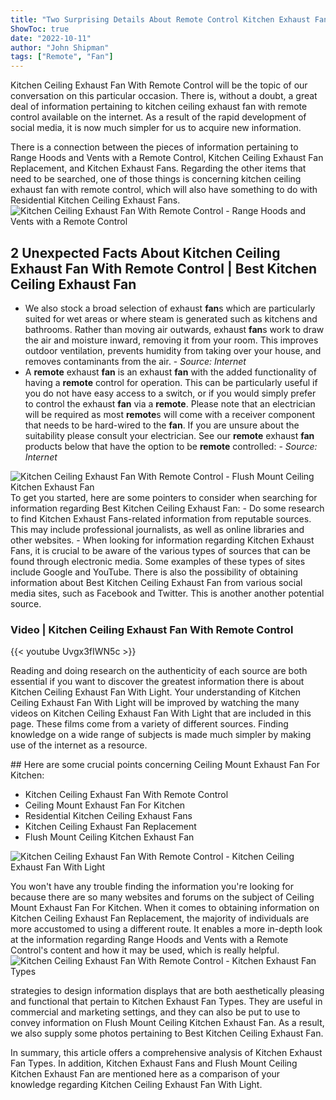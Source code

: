 ```yaml
---
title: "Two Surprising Details About Remote Control Kitchen Exhaust Fans"
ShowToc: true 
date: "2022-10-11"
author: "John Shipman" 
tags: ["Remote", "Fan"]
---
```


Kitchen Ceiling Exhaust Fan With Remote Control will be the topic of our conversation on this particular occasion. There is, without a doubt, a great deal of information pertaining to kitchen ceiling exhaust fan with remote control available on the internet. As a result of the rapid development of social media, it is now much simpler for us to acquire new information.

There is a connection between the pieces of information pertaining to Range Hoods and Vents with a Remote Control, Kitchen Ceiling Exhaust Fan Replacement, and Kitchen Exhaust Fans. Regarding the other items that need to be searched, one of those things is concerning kitchen ceiling exhaust fan with remote control, which will also have something to do with Residential Kitchen Ceiling Exhaust Fans.
<img loading="lazy" src="https://i.pinimg.com/736x/97/55/df/9755dfc5fcf58cc2403b58b485afc384.jpg" onerror="this.onerror=null;this.src='https://blogger.googleusercontent.com/img/a/AVvXsEhe7F7TRXHtjiKvHb5vS7DmnxvpHiDyoYyYvm1nHB3Qp2_w3BnM6A2eq4v7FYxCC9bfZt3a9vIMtAYEKUiaDQbHMg-ViyGmRIj39MLp0bGFfgfYw1Dc9q_H-T0wiTm3l0Uq42dETrN9eC8aGJ9_IORZsxST1AcLR7np1koOfcc7tnHa4S8Mwz_xD9d0=s16000';" alt="Kitchen Ceiling Exhaust Fan With Remote Control - Range Hoods and Vents with a Remote Control" >

## 2 Unexpected Facts About Kitchen Ceiling Exhaust Fan With Remote Control | Best Kitchen Ceiling Exhaust Fan
-   We also stock a broad selection of exhaust **fan**s which are particularly suited for wet areas or where steam is generated such as kitchens and bathrooms. Rather than moving air outwards, exhaust **fan**s work to draw the air and moisture inward, removing it from your room. This improves outdoor ventilation, prevents humidity from taking over your house, and removes contaminants from the air. - <cite>Source: Internet</cite>
-   A **remote** exhaust **fan** is an exhaust **fan** with the added functionality of having a **remote** control for operation. This can be particularly useful if you do not have easy access to a switch, or if you would simply prefer to control the exhaust **fan** via a **remote**. Please note that an electrician will be required as most **remote**s will come with a receiver component that needs to be hard-wired to the **fan**. If you are unsure about the suitability please consult your electrician. See our **remote** exhaust **fan** products below that have the option to be **remote** controlled: - <cite>Source: Internet</cite>


<img loading="lazy" src="https://listing-images.azureedge.net/content-prod-202540/54187-5.jpg?6a91cced-94b5-43eb-9323-a2fa49329c30" onerror="this.onerror=null;this.src='https://blogger.googleusercontent.com/img/a/AVvXsEhe7F7TRXHtjiKvHb5vS7DmnxvpHiDyoYyYvm1nHB3Qp2_w3BnM6A2eq4v7FYxCC9bfZt3a9vIMtAYEKUiaDQbHMg-ViyGmRIj39MLp0bGFfgfYw1Dc9q_H-T0wiTm3l0Uq42dETrN9eC8aGJ9_IORZsxST1AcLR7np1koOfcc7tnHa4S8Mwz_xD9d0=s16000';" alt="Kitchen Ceiling Exhaust Fan With Remote Control - Flush Mount Ceiling Kitchen Exhaust Fan" >
To get you started, here are some pointers to consider when searching for information regarding Best Kitchen Ceiling Exhaust Fan:
- Do some research to find Kitchen Exhaust Fans-related information from reputable sources. This may include professional journalists, as well as online libraries and other websites.
- When looking for information regarding Kitchen Exhaust Fans, it is crucial to be aware of the various types of sources that can be found through electronic media. Some examples of these types of sites include Google and YouTube. There is also the possibility of obtaining information about Best Kitchen Ceiling Exhaust Fan from various social media sites, such as Facebook and Twitter. This is another another potential source.

### Video | Kitchen Ceiling Exhaust Fan With Remote Control
{{< youtube Uvgx3fIWN5c >}} 


Reading and doing research on the authenticity of each source are both essential if you want to discover the greatest information there is about Kitchen Ceiling Exhaust Fan With Light.
Your understanding of Kitchen Ceiling Exhaust Fan With Light will be improved by watching the many videos on Kitchen Ceiling Exhaust Fan With Light that are included in this page. These films come from a variety of different sources. Finding knowledge on a wide range of subjects is made much simpler by making use of the internet as a resource.
<script async="async" data-cfasync="false" src="//normallydemandedalter.com/fe63df3c5408708b15d8dc3d9b206b31/invoke.js"></script>
<div id="container-fe63df3c5408708b15d8dc3d9b206b31"></div>
## Here are some crucial points concerning Ceiling Mount Exhaust Fan For Kitchen:

- Kitchen Ceiling Exhaust Fan With Remote Control
- Ceiling Mount Exhaust Fan For Kitchen
- Residential Kitchen Ceiling Exhaust Fans
- Kitchen Ceiling Exhaust Fan Replacement
- Flush Mount Ceiling Kitchen Exhaust Fan

 <img loading="lazy" src="https://ae01.alicdn.com/kf/HTB1PQj8HpXXXXboaXXXq6xXFXXXt/220430594/HTB1PQj8HpXXXXboaXXXq6xXFXXXt.jpg?size=67932&height=577&width=700&hash=e0ce3a0a3acb5b769817b938017c371f" onerror="this.onerror=null;this.src='https://blogger.googleusercontent.com/img/a/AVvXsEhe7F7TRXHtjiKvHb5vS7DmnxvpHiDyoYyYvm1nHB3Qp2_w3BnM6A2eq4v7FYxCC9bfZt3a9vIMtAYEKUiaDQbHMg-ViyGmRIj39MLp0bGFfgfYw1Dc9q_H-T0wiTm3l0Uq42dETrN9eC8aGJ9_IORZsxST1AcLR7np1koOfcc7tnHa4S8Mwz_xD9d0=s16000';" alt="Kitchen Ceiling Exhaust Fan With Remote Control - Kitchen Ceiling Exhaust Fan With Light" >

You won't have any trouble finding the information you're looking for because there are so many websites and forums on the subject of Ceiling Mount Exhaust Fan For Kitchen.
When it comes to obtaining information on Kitchen Ceiling Exhaust Fan Replacement, the majority of individuals are more accustomed to using a different route. It enables a more in-depth look at the information regarding Range Hoods and Vents with a Remote Control's content and how it may be used, which is really helpful.
<img loading="lazy" src="https://photos.offerup.com/CpC1Jk55LXOQBInf8dqcVdjE3d0=/600x600/4988/498820dd31084524bbd9716141db9538.jpg" onerror="this.onerror=null;this.src='https://blogger.googleusercontent.com/img/a/AVvXsEhe7F7TRXHtjiKvHb5vS7DmnxvpHiDyoYyYvm1nHB3Qp2_w3BnM6A2eq4v7FYxCC9bfZt3a9vIMtAYEKUiaDQbHMg-ViyGmRIj39MLp0bGFfgfYw1Dc9q_H-T0wiTm3l0Uq42dETrN9eC8aGJ9_IORZsxST1AcLR7np1koOfcc7tnHa4S8Mwz_xD9d0=s16000';" alt="Kitchen Ceiling Exhaust Fan With Remote Control - Kitchen Exhaust Fan Types" >

strategies to design information displays that are both aesthetically pleasing and functional that pertain to Kitchen Exhaust Fan Types. They are useful in commercial and marketing settings, and they can also be put to use to convey information on Flush Mount Ceiling Kitchen Exhaust Fan. As a result, we also supply some photos pertaining to Best Kitchen Ceiling Exhaust Fan.

In summary, this article offers a comprehensive analysis of Kitchen Exhaust Fan Types. In addition, Kitchen Exhaust Fans and Flush Mount Ceiling Kitchen Exhaust Fan are mentioned here as a comparison of your knowledge regarding Kitchen Ceiling Exhaust Fan With Light.

	

